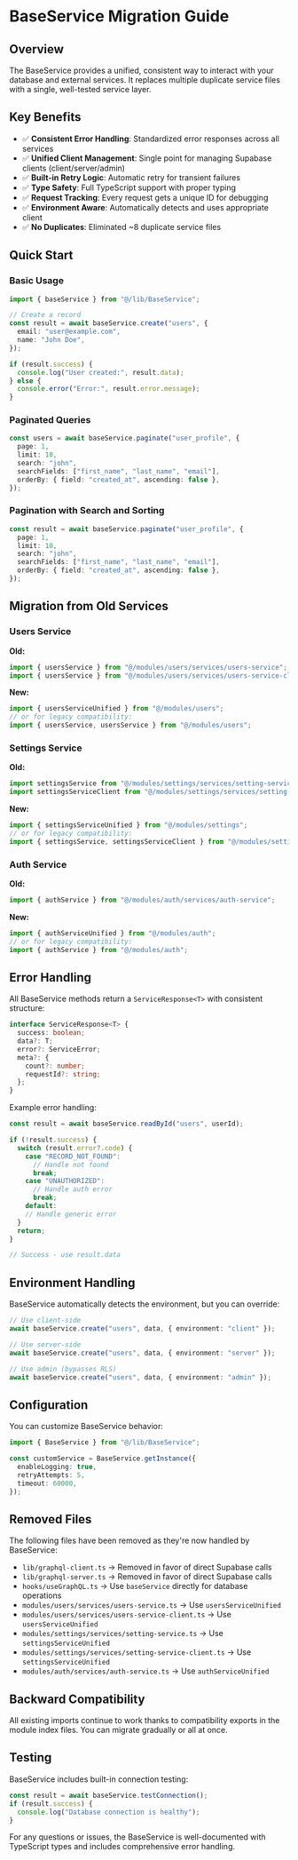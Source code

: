 # BaseService Migration Guide

## Overview

The BaseService provides a unified, consistent way to interact with your database and external services. It replaces multiple duplicate service files with a single, well-tested service layer.

## Key Benefits

- ✅ **Consistent Error Handling**: Standardized error responses across all services
- ✅ **Unified Client Management**: Single point for managing Supabase clients (client/server/admin)
- ✅ **Built-in Retry Logic**: Automatic retry for transient failures
- ✅ **Type Safety**: Full TypeScript support with proper typing
- ✅ **Request Tracking**: Every request gets a unique ID for debugging
- ✅ **Environment Aware**: Automatically detects and uses appropriate client
- ✅ **No Duplicates**: Eliminated ~8 duplicate service files

## Quick Start

### Basic Usage

```typescript
import { baseService } from "@/lib/BaseService";

// Create a record
const result = await baseService.create("users", {
  email: "user@example.com",
  name: "John Doe",
});

if (result.success) {
  console.log("User created:", result.data);
} else {
  console.error("Error:", result.error.message);
}
```

### Paginated Queries

```typescript
const users = await baseService.paginate("user_profile", {
  page: 1,
  limit: 10,
  search: "john",
  searchFields: ["first_name", "last_name", "email"],
  orderBy: { field: "created_at", ascending: false },
});
```

### Pagination with Search and Sorting

```typescript
const result = await baseService.paginate("user_profile", {
  page: 1,
  limit: 10,
  search: "john",
  searchFields: ["first_name", "last_name", "email"],
  orderBy: { field: "created_at", ascending: false },
});
```

## Migration from Old Services

### Users Service

**Old:**

```typescript
import { usersService } from "@/modules/users/services/users-service";
import { usersService } from "@/modules/users/services/users-service-client";
```

**New:**

```typescript
import { usersServiceUnified } from "@/modules/users";
// or for legacy compatibility:
import { usersService, usersService } from "@/modules/users";
```

### Settings Service

**Old:**

```typescript
import settingsService from "@/modules/settings/services/setting-service";
import settingsServiceClient from "@/modules/settings/services/setting-service-client";
```

**New:**

```typescript
import { settingsServiceUnified } from "@/modules/settings";
// or for legacy compatibility:
import { settingsService, settingsServiceClient } from "@/modules/settings";
```

### Auth Service

**Old:**

```typescript
import { authService } from "@/modules/auth/services/auth-service";
```

**New:**

```typescript
import { authServiceUnified } from "@/modules/auth";
// or for legacy compatibility:
import { authService } from "@/modules/auth";
```

## Error Handling

All BaseService methods return a `ServiceResponse<T>` with consistent structure:

```typescript
interface ServiceResponse<T> {
  success: boolean;
  data?: T;
  error?: ServiceError;
  meta?: {
    count?: number;
    requestId?: string;
  };
}
```

Example error handling:

```typescript
const result = await baseService.readById("users", userId);

if (!result.success) {
  switch (result.error?.code) {
    case "RECORD_NOT_FOUND":
      // Handle not found
      break;
    case "UNAUTHORIZED":
      // Handle auth error
      break;
    default:
    // Handle generic error
  }
  return;
}

// Success - use result.data
```

## Environment Handling

BaseService automatically detects the environment, but you can override:

```typescript
// Use client-side
await baseService.create("users", data, { environment: "client" });

// Use server-side
await baseService.create("users", data, { environment: "server" });

// Use admin (bypasses RLS)
await baseService.create("users", data, { environment: "admin" });
```

## Configuration

You can customize BaseService behavior:

```typescript
import { BaseService } from "@/lib/BaseService";

const customService = BaseService.getInstance({
  enableLogging: true,
  retryAttempts: 5,
  timeout: 60000,
});
```

## Removed Files

The following files have been removed as they're now handled by BaseService:

- `lib/graphql-client.ts` → Removed in favor of direct Supabase calls
- `lib/graphql-server.ts` → Removed in favor of direct Supabase calls
- `hooks/useGraphQL.ts` → Use `baseService` directly for database operations
- `modules/users/services/users-service.ts` → Use `usersServiceUnified`
- `modules/users/services/users-service-client.ts` → Use `usersServiceUnified`
- `modules/settings/services/setting-service.ts` → Use `settingsServiceUnified`
- `modules/settings/services/setting-service-client.ts` → Use `settingsServiceUnified`
- `modules/auth/services/auth-service.ts` → Use `authServiceUnified`

## Backward Compatibility

All existing imports continue to work thanks to compatibility exports in the module index files. You can migrate gradually or all at once.

## Testing

BaseService includes built-in connection testing:

```typescript
const result = await baseService.testConnection();
if (result.success) {
  console.log("Database connection is healthy");
}
```

For any questions or issues, the BaseService is well-documented with TypeScript types and includes comprehensive error handling.
